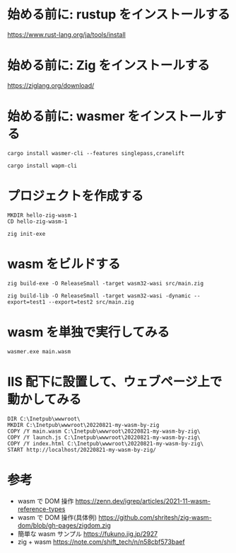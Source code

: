 # 始める前に: rustup をインストールする

https://www.rust-lang.org/ja/tools/install

# 始める前に: Zig をインストールする

https://ziglang.org/download/

# 始める前に: wasmer をインストールする

```CMD
cargo install wasmer-cli --features singlepass,cranelift

cargo install wapm-cli
```


# プロジェクトを作成する

```CMD
MKDIR hello-zig-wasm-1
CD hello-zig-wasm-1

zig init-exe
```

# wasm をビルドする

```CMD
zig build-exe -O ReleaseSmall -target wasm32-wasi src/main.zig

zig build-lib -O ReleaseSmall -target wasm32-wasi -dynamic --export=test1 --export=test2 src/main.zig

```

# wasm を単独で実行してみる

```CMD
wasmer.exe main.wasm
```

# IIS 配下に設置して、ウェブページ上で動かしてみる

```CMD
DIR C:\Inetpub\wwwroot\
MKDIR C:\Inetpub\wwwroot\20220821-my-wasm-by-zig
COPY /Y main.wasm C:\Inetpub\wwwroot\20220821-my-wasm-by-zig\
COPY /Y launch.js C:\Inetpub\wwwroot\20220821-my-wasm-by-zig\
COPY /Y index.html C:\Inetpub\wwwroot\20220821-my-wasm-by-zig\
START http://localhost/20220821-my-wasm-by-zig/
```

# 参考
* wasm で DOM 操作 https://zenn.dev/igrep/articles/2021-11-wasm-reference-types
* wasm で DOM 操作(具体例) https://github.com/shritesh/zig-wasm-dom/blob/gh-pages/zigdom.zig
* 簡単な wasm サンプル https://fukuno.jig.jp/2927
* zig + wasm https://note.com/shift_tech/n/n58cbf573baef
